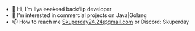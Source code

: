 - 👋 Hi, I’m Ilya ~~backend~~ backflip developer
- 👀 I’m interested in commercial projects on Java|Golang
- 📫 How to reach me Skuperday24.24@gmail.com or Discord: Skuperday

<!---
Skuperday/Skuperday is a ✨ special ✨ repository because its `README.md` (this file) appears on your GitHub profile.
You can click the Preview link to take a look at your changes.
--->
